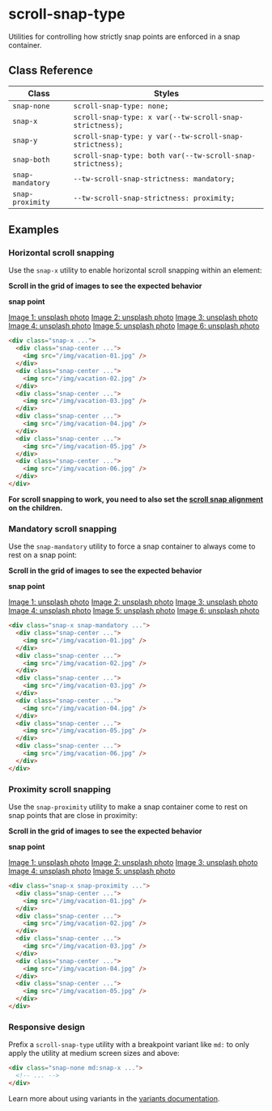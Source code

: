 # scroll-snap-type

Utilities for controlling how strictly snap points are enforced in a snap container.

## Class Reference

| Class          | Styles                                     |
|----------------|--------------------------------------------|
| `snap-none`    | `scroll-snap-type: none;`                 |
| `snap-x`       | `scroll-snap-type: x var(--tw-scroll-snap-strictness);` |
| `snap-y`       | `scroll-snap-type: y var(--tw-scroll-snap-strictness);` |
| `snap-both`    | `scroll-snap-type: both var(--tw-scroll-snap-strictness);`|
| `snap-mandatory` | `--tw-scroll-snap-strictness: mandatory;`   |
| `snap-proximity` | `--tw-scroll-snap-strictness: proximity;`   |

## Examples

### Horizontal scroll snapping

Use the `snap-x` utility to enable horizontal scroll snapping within an element:

**Scroll in the grid of images to see the expected behavior**

**snap point**

[Image 1: unsplash photo](https://images.unsplash.com/photo-1604999565976-8913ad2ddb7c?ixlib=rb-1.2.1&ixid=MnwxMjA3fDB8MHxwaG90by1wYWdlfHx8fGVufDB8fHx8&auto=format&fit=crop&w=320&h=160&q=80)
[Image 2: unsplash photo](https://images.unsplash.com/photo-1540206351-d6465b3ac5c1?ixlib=rb-1.2.1&ixid=MnwxMjA3fDB8MHxwaG90by1wYWdlfHx8fGVufDB8fHx8&auto=format&fit=crop&w=320&h=160&q=80)
[Image 3: unsplash photo](https://images.unsplash.com/photo-1622890806166-111d7f6c7c97?ixlib=rb-1.2.1&ixid=MnwxMjA3fDB8MHxwaG90by1wYWdlfHx8fGVufDB8fHx8&auto=format&fit=crop&w=320&h=160&q=80)
[Image 4: unsplash photo](https://images.unsplash.com/photo-1590523277543-a94d2e4eb00b?ixlib=rb-1.2.1&ixid=MnwxMjA3fDB8MHxwaG90by1wYWdlfHx8fGVufDB8fHx8&auto=format&fit=crop&w=320&h=160&q=80)
[Image 5: unsplash photo](https://images.unsplash.com/photo-1575424909138-46b05e5919ec?ixlib=rb-1.2.1&ixid=MnwxMjA3fDB8MHxwaG90by1wYWdlfHx8fGVufDB8fHx8&auto=format&fit=crop&w=320&h=160&q=80)
[Image 6: unsplash photo](https://images.unsplash.com/photo-1559333086-b0a56225a93c?ixlib=rb-1.2.1&ixid=MnwxMjA3fDB8MHxwaG90by1wYWdlfHx8fGVufDB8fHx8&auto=format&fit=crop&w=320&h=160&q=80)

```html
<div class="snap-x ...">
  <div class="snap-center ...">
    <img src="/img/vacation-01.jpg" />
  </div>
  <div class="snap-center ...">
    <img src="/img/vacation-02.jpg" />
  </div>
  <div class="snap-center ...">
    <img src="/img/vacation-03.jpg" />
  </div>
  <div class="snap-center ...">
    <img src="/img/vacation-04.jpg" />
  </div>
  <div class="snap-center ...">
    <img src="/img/vacation-05.jpg" />
  </div>
  <div class="snap-center ...">
    <img src="/img/vacation-06.jpg" />
  </div>
</div>
```

**For scroll snapping to work, you need to also set the [scroll snap alignment](https://tailwindcss.com/docs/scroll-snap-align) on the children.**

### Mandatory scroll snapping

Use the `snap-mandatory` utility to force a snap container to always come to rest on a snap point:

**Scroll in the grid of images to see the expected behavior**

**snap point**

[Image 1: unsplash photo](https://images.unsplash.com/photo-1604999565976-8913ad2ddb7c?ixlib=rb-1.2.1&ixid=MnwxMjA3fDB8MHxwaG90by1wYWdlfHx8fGVufDB8fHx8&auto=format&fit=crop&w=320&h=160&q=80)
[Image 2: unsplash photo](https://images.unsplash.com/photo-1540206351-d6465b3ac5c1?ixlib=rb-1.2.1&ixid=MnwxMjA3fDB8MHxwaG90by1wYWdlfHx8fGVufDB8fHx8&auto=format&fit=crop&w=320&h=160&q=80)
[Image 3: unsplash photo](https://images.unsplash.com/photo-1622890806166-111d7f6c7c97?ixlib=rb-1.2.1&ixid=MnwxMjA3fDB8MHxwaG90by1wYWdlfHx8fGVufDB8fHx8&auto=format&fit=crop&w=320&h=160&q=80)
[Image 4: unsplash photo](https://images.unsplash.com/photo-1590523277543-a94d2e4eb00b?ixlib=rb-1.2.1&ixid=MnwxMjA3fDB8MHxwaG90by1wYWdlfHx8fGVufDB8fHx8&auto=format&fit=crop&w=320&h=160&q=80)
[Image 5: unsplash photo](https://images.unsplash.com/photo-1575424909138-46b05e5919ec?ixlib=rb-1.2.1&ixid=MnwxMjA3fDB8MHxwaG90by1wYWdlfHx8fGVufDB8fHx8&auto=format&fit=crop&w=320&h=160&q=80)
[Image 6: unsplash photo](https://images.unsplash.com/photo-1559333086-b0a56225a93c?ixlib=rb-1.2.1&ixid=MnwxMjA3fDB8MHxwaG0dby1wYWdlfHx8fGVufDB8fHx8&auto=format&fit=crop&w=320&h=160&q=80)

```html
<div class="snap-x snap-mandatory ...">
  <div class="snap-center ...">
    <img src="/img/vacation-01.jpg" />
  </div>
  <div class="snap-center ...">
    <img src="/img/vacation-02.jpg" />
  </div>
  <div class="snap-center ...">
    <img src="/img/vacation-03.jpg" />
  </div>
  <div class="snap-center ...">
    <img src="/img/vacation-04.jpg" />
  </div>
  <div class="snap-center ...">
    <img src="/img/vacation-05.jpg" />
  </div>
  <div class="snap-center ...">
    <img src="/img/vacation-06.jpg" />
  </div>
</div>
```

### Proximity scroll snapping

Use the `snap-proximity` utility to make a snap container come to rest on snap points that are close in proximity:

**Scroll in the grid of images to see the expected behavior**

**snap point**

[Image 1: unsplash photo](https://images.unsplash.com/photo-1604999565976-8913ad2ddb7c?ixlib=rb-1.2.1&ixid=MnwxMjA3fDB8MHxwaG90by1wYWdlfHx8fGVufDB8fHx8&auto=format&fit=crop&w=320&h=160&q=80)
[Image 2: unsplash photo](https://images.unsplash.com/photo-1540206351-d6465b3ac5c1?ixlib=rb-1.2.1&ixid=MnwxMjA3fDB8MHxwaG0dby1wYWdlfHx8fGVufDB8fHx8&auto=format&fit=crop&w=320&h=160&q=80)
[Image 3: unsplash photo](https://images.unsplash.com/photo-1622890806166-111d7f6c7c97?ixlib=rb-1.2.1&ixid=MnwxMjA3fDB8MHxwaG0dby1wYWdlfHx8fGVufDB8fHx8&auto=format&fit=crop&w=320&h=160&q=80)
[Image 4: unsplash photo](https://images.unsplash.com/photo-1590523277543-a94d2e4eb00b?ixlib=rb-1.2.1&ixid=MnwxMjA3fDB8MHxwaG0dby1wYWdlfHx8fGVufDB8fHx8&auto=format&fit=crop&w=320&h=160&q=80)
[Image 5: unsplash photo](https://images.unsplash.com/photo-1575424909138-46b05e5919ec?ixlib=rb-1.2.1&ixid=MnwxMjA3fDB8MHxwaG0dby1wYWdlfHx8fGVufDB8fHx8&auto=format&fit=crop&w=320&h=160&q=80)

```html
<div class="snap-x snap-proximity ...">
  <div class="snap-center ...">
    <img src="/img/vacation-01.jpg" />
  </div>
  <div class="snap-center ...">
    <img src="/img/vacation-02.jpg" />
  </div>
  <div class="snap-center ...">
    <img src="/img/vacation-03.jpg" />
  </div>
  <div class="snap-center ...">
    <img src="/img/vacation-04.jpg" />
  </div>
  <div class="snap-center ...">
    <img src="/img/vacation-05.jpg" />
  </div>
</div>
```

### Responsive design

Prefix a `scroll-snap-type` utility with a breakpoint variant like `md:` to only apply the utility at medium screen sizes and above:

```html
<div class="snap-none md:snap-x ...">
  <!-- ... -->
</div>
```

Learn more about using variants in the [variants documentation](https://tailwindcss.com/docs/hover-focus-and-other-states).
